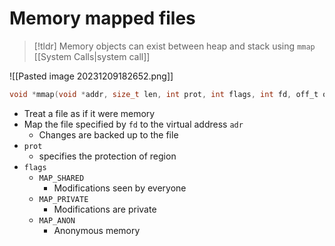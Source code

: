 # Memory mapped files

> [!tldr] Memory objects can exist between heap and stack using `mmap` [[System Calls|system call]]

![[Pasted image 20231209182652.png]]
```c
void *mmap(void *addr, size_t len, int prot, int flags, int fd, off_t offset);
```
* Treat a file as if it were memory
* Map the file specified by `fd` to the virtual address `adr` 
	* Changes are backed up to the file
* `prot`
	* specifies the protection of region
* `flags`
	* `MAP_SHARED`
		* Modifications seen by everyone
	* `MAP_PRIVATE`
		* Modifications are private
	* `MAP_ANON`
		* Anonymous memory